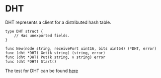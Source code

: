 # DHT
DHT represents a client for a distributed hash table.
```
type DHT struct {
	// Has unexported fields.
}

func New(node string, receivePort uint16, bits uint64) (*DHT, error)
func (dht *DHT) Get(k string) (string, error)
func (dht *DHT) Put(k string, v string) error
func (dht *DHT) Start()
```

The test for DHT can be found [here](../test/dht/dht_main.go)